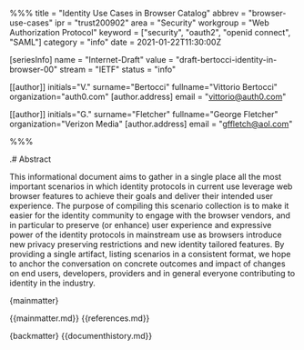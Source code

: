 %%%
title = "Identity Use Cases in Browser Catalog"
abbrev = "browser-use-cases"
ipr = "trust200902"
area = "Security"
workgroup = "Web Authorization Protocol"
keyword = ["security", "oauth2", "openid connect", "SAML"]
category = "info"
date = 2021-01-22T11:30:00Z

[seriesInfo]
name = "Internet-Draft"
value = "draft-bertocci-identity-in-browser-00"
stream = "IETF"
status = "info"

[[author]]
initials="V."
surname="Bertocci"
fullname="Vittorio Bertocci"
organization="auth0.com"
    [author.address]
    email = "vittorio@auth0.com"

[[author]]
initials="G."
surname="Fletcher"
fullname="George Fletcher"
organization="Verizon Media"
    [author.address]
    email = "gffletch@aol.com"
    
    
%%%

.# Abstract 

This informational document aims to gather in a single place all the most important scenarios in which identity protocols in current use leverage web browser features to achieve their goals and deliver their intended user experience.
The purpose of compiling this scenario collection is to make it easier for the identity community to engage with the browser vendors, and in particular to preserve (or enhance) user experience and expressive power of the identity protocols in mainstream use as browsers introduce new privacy preserving restrictions and new identity tailored features.
By providing a single artifact, listing scenarios in a consistent format, we hope to anchor the conversation on concrete outcomes and impact of changes on end users, developers, providers and in general everyone contributing to identity in the industry.

{mainmatter}

{{mainmatter.md}}
{{references.md}}

{backmatter}
{{documenthistory.md}}